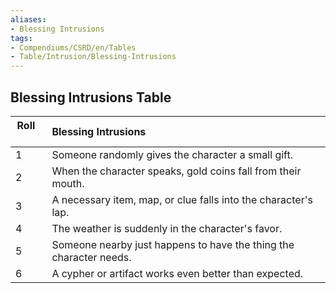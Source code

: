```yaml
---
aliases:
- Blessing Intrusions
tags:
- Compendiums/CSRD/en/Tables
- Table/Intrusion/Blessing-Intrusions
---
```


## Blessing Intrusions Table
|  Roll &nbsp; &nbsp; | Blessing Intrusions  |
| ------------- | :----------- |
| 1 | Someone randomly gives the character a small gift. |
| 2 | When the character speaks, gold coins fall from their mouth. |
| 3 | A necessary item, map, or clue falls into the character's lap. |
| 4 | The weather is suddenly in the character's favor. |
| 5 | Someone nearby just happens to have the thing the character needs. |
| 6 | A cypher or artifact works even better than expected. |